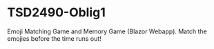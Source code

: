 # TSD2490-Oblig1
  Emoji Matching Game and Memory Game (Blazor Webapp).
	Match the emojies before the time runs out!
